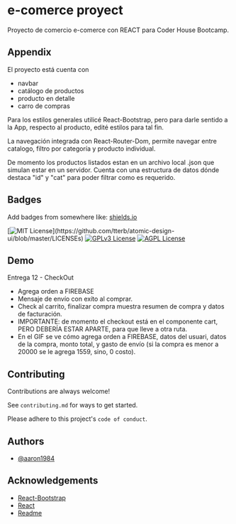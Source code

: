
# e-comerce proyect

Proyecto de comercio e-comerce con REACT para Coder House Bootcamp.

## Appendix

El proyecto está cuenta con
* navbar
* catálogo de productos
* producto en detalle
* carro de compras

Para los estilos generales utilicé React-Bootstrap, pero para darle sentido
a la App, respecto al producto, edité estilos para tal fin.

La navegación integrada con React-Router-Dom, permite navegar entre catalogo,
filtro por categoría y producto individual.

De momento los productos listados estan en un archivo local .json que simulan estar en un servidor.
Cuenta con una estructura de datos dónde destaca "id" y "cat" para poder filtrar como es requerido.


## Badges

Add badges from somewhere like: [shields.io](https://shields.io/)

[![MIT License](https://img.shields.io/apm/l/atomic-design-ui.svg?)](https://github.com/tterb/atomic-design-ui/blob/master/LICENSEs)
[![GPLv3 License](https://img.shields.io/badge/License-GPL%20v3-yellow.svg)](https://opensource.org/licenses/)
[![AGPL License](https://img.shields.io/badge/license-AGPL-blue.svg)](http://www.gnu.org/licenses/agpl-3.0)


## Demo

Entrega 12 - CheckOut
* Agrega orden a FIREBASE
* Mensaje de envío con exíto al comprar.
* Check al carrito, finalizar compra muestra resumen de compra y datos de facturación.
* IMPORTANTE: de momento el checkout está en el componente cart, PERO DEBERÍA ESTAR APARTE, para que lleve a otra ruta.
* En el GIF se ve cómo agrega orden a FIREBASE, datos del usuari, datos de la compra, monto total, y gasto de envío (si la compra es menor a 20000 se le agrega 1559, sino, 0 costo).


<!-- <img src="Entrega10.gif" width="100%"> -->





## Contributing

Contributions are always welcome!

See `contributing.md` for ways to get started.

Please adhere to this project's `code of conduct`.


## Authors

- [@aaron1984](https://www.github.com/aaron1984)


## Acknowledgements

 - [React-Bootstrap](https://react-bootstrap.github.io/)
 - [React](https://es.reactjs.org/blog/2022/03/29/react-v18.html)
 - [Readme](https://readme.so/es/editor)

